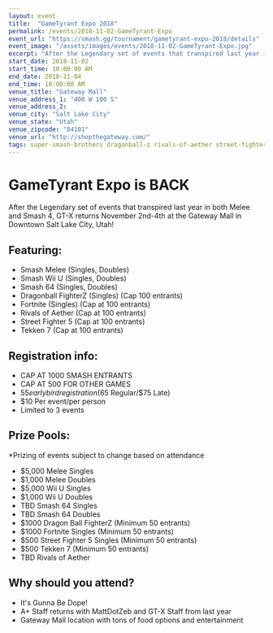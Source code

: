 ```yaml
---
layout: event
title:  "GameTyrant Expo 2018"
permalink: /events/2018-11-02-GameTyrant-Expo
event_url: "https://smash.gg/tournament/gametyrant-expo-2018/details"
event_image: "/assets/images/events/2018-11-02-GameTyrant-Expo.jpg"
excerpt: "After the Legendary set of events that transpired last year in both Melee and Smash 4, GT-X returns November 2nd-4th at the Gateway Mall in Downtown Salt Lake City, Utah!"
start_date: 2018-11-02
start_time: 10:00:00 AM
end_date: 2018-11-04
end_time: 10:00:00 AM
venue_title: "Gateway Mall"
venue_address_1: "400 W 100 S"
venue_address_2:
venue_city: "Salt Lake City"
venue_state: "Utah"
venue_zipcode: "84101"
venue_url: "http://shopthegateway.com/"
tags: super-smash-brothers dragonball-z rivals-of-aether street-fighter tekken
---
```


# GameTyrant Expo is BACK
After the Legendary set of events that transpired last year in both Melee and Smash 4, GT-X returns November 2nd-4th at the Gateway Mall in Downtown Salt Lake City, Utah!

## Featuring:
  - Smash Melee (Singles, Doubles)
  - Smash Wii U (Singles, Doubles)
  - Smash 64 (Singles, Doubles)
  - Dragonball FighterZ (Singles) (Cap 100 entrants)
  - Fortnite (Singles) (Cap at 100 entrants)
  - Rivals of Aether (Cap at 100 entrants)
  - Street Fighter 5 (Cap at 100 entrants)
  - Tekken 7 (Cap at 100 entrants)

## Registration info:
  - CAP AT 1000 SMASH ENTRANTS
  - CAP AT 500 FOR OTHER GAMES
  - $55 earlybird registration ($65 Regular/$75 Late)
  - $10 Per event/per person
  - Limited to 3 events

## Prize Pools:
*Prizing of events subject to change based on attendance

  - $5,000 Melee Singles
  - $1,000 Melee Doubles
  - $5,000 Wii U Singles
  - $1,000 Wii U Doubles
  - TBD Smash 64 Singles
  - TBD Smash 64 Doubles
  - $1000 Dragon Ball FighterZ (Minimum 50 entrants)
  - $1000 Fortnite Singles (Minimum 50 entrants)
  - $500 Street Fighter 5 Singles (Minimum 50 entrants)
  - $500 Tekken 7 (Minimum 50 entrants)
  - TBD Rivals of Aether

## Why should you attend?
  - It's Gunna Be Dope!
  - A+ Staff returns with MattDotZeb and GT-X Staff from last year
  - Gateway Mall location with tons of food options and entertainment